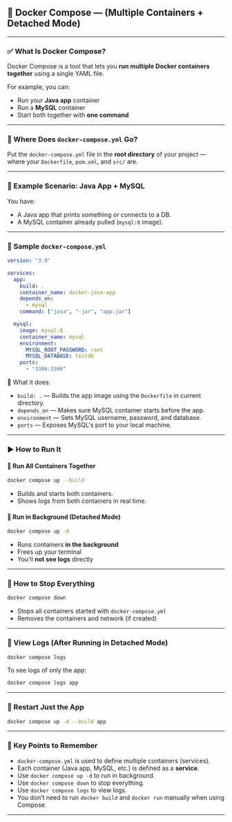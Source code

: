 
## 🐳 Docker Compose — (Multiple Containers + Detached Mode)

---

### ✅ What Is Docker Compose?

Docker Compose is a tool that lets you **run multiple Docker containers together** using a single YAML file.

For example, you can:

* Run your **Java app** container
* Run a **MySQL** container
* Start both together with **one command**

---

### 📁 Where Does `docker-compose.yml` Go?

Put the `docker-compose.yml` file in the **root directory** of your project — where your `Dockerfile`, `pom.xml`, and `src/` are.

---

### 🧱 Example Scenario: Java App + MySQL

You have:

* A Java app that prints something or connects to a DB.
* A MySQL container already pulled (`mysql:8` image).

---

### 🧾 Sample `docker-compose.yml`

```yaml
version: "3.9"

services:
  app:
    build: .
    container_name: docker-java-app
    depends_on:
      - mysql
    command: ["java", "-jar", "app.jar"]

  mysql:
    image: mysql:8
    container_name: mysql
    environment:
      MYSQL_ROOT_PASSWORD: root
      MYSQL_DATABASE: testdb
    ports:
      - "3306:3306"
```

📌 What it does:

* `build: .` — Builds the app image using the `Dockerfile` in current directory.
* `depends_on` — Makes sure MySQL container starts before the app.
* `environment` — Sets MySQL username, password, and database.
* `ports` — Exposes MySQL's port to your local machine.

---

### ▶️ How to Run It

#### 🔹 Run All Containers Together

```bash
docker compose up --build
```

* Builds and starts both containers.
* Shows logs from both containers in real time.

#### 🔹 Run in Background (Detached Mode)

```bash
docker compose up -d
```

* Runs containers **in the background**
* Frees up your terminal
* You’ll **not see logs** directly

---

### 🛑 How to Stop Everything

```bash
docker compose down
```

* Stops all containers started with `docker-compose.yml`
* Removes the containers and network (if created)

---

### 📜 View Logs (After Running in Detached Mode)

```bash
docker compose logs
```

To see logs of only the app:

```bash
docker compose logs app
```

---

### 🔁 Restart Just the App

```bash
docker compose up -d --build app
```

---

### 📌 Key Points to Remember

* `docker-compose.yml` is used to define multiple containers (services).
* Each container (Java app, MySQL, etc.) is defined as a **service**.
* Use `docker compose up -d` to run in background.
* Use `docker compose down` to stop everything.
* Use `docker compose logs` to view logs.
* You don’t need to run `docker build` and `docker run` manually when using Compose.

---
